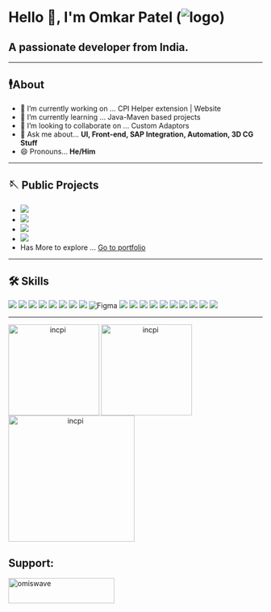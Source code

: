 # Hello 👋, I'm Omkar Patel (![logo](https://komarev.com/ghpvc/?username=incpi&label=Profile%20views&color=00bfff&style=flat))
## A passionate developer from India.
___

## 🕴️About
- 🔭 I’m currently working on ... CPI Helper extension | Website
- 🌱 I’m currently learning ... Java-Maven based projects
- 👯 I’m looking to collaborate on ... Custom Adaptors
- 💬 Ask me about... **UI, Front-end, SAP Integration, Automation, 3D CG Stuff**
- 😄 Pronouns... **He/Him**
___

## 🪡 Public Projects
  - [![](https://img.shields.io/badge/my_portfolio-000?style=for-the-badge&logo=ko-fi&logoColor=green)](https://i-incpis-projects.vercel.app/)
  - [![](https://img.shields.io/badge/my_portfolio-old-000?style=for-the-badge&logo=ko-fi&logoColor=white)](https://incpi.github.io/)
  - [![](https://img.shields.io/badge/SAP_CPI_Custom_Adaptor-000?style=for-the-badge&logo=ko-fi&logoColor=blue)](https://github.com/incpi/Veeva_integration_adaptor)
  - [![](https://img.shields.io/badge/Swift_Helper_browser_extension-000?style=for-the-badge&logo=ko-fi&logoColor=red)](https://github.com/incpi/Swift-Helper-browser-extension)
  - Has More to explore ... [Go to portfolio](https://i-incpis-projects.vercel.app/projects)
___

## 🛠 Skills 
![](https://www.vectorlogo.zone/logos/groovy-lang/groovy-lang-icon.svg) ![](https://www.vectorlogo.zone/logos/w3_html5/w3_html5-icon.svg) ![](https://www.vectorlogo.zone/logos/python/python-icon.svg) ![](https://www.vectorlogo.zone/logos/w3_css/w3_css-icon.svg) ![](https://www.vectorlogo.zone/logos/java/java-icon.svg) ![](https://www.vectorlogo.zone/logos/veeva/veeva-icon.sg) ![](https://www.vectorlogo.zone/logos/javascript/javascript-icon.svg) ![](https://www.vectorlogo.zone/logos/getpostman/getpostman-icon.svg)
![Figma](https://www.vectorlogo.zone/logos/figma/figma-icon.svg) ![](https://www.vectorlogo.zone/logos/sketchapp/sketchapp-icon.svg) ![](https://www.vectorlogo.zone/logos/ractjs/reactjs-icon.svg) ![](https://www.vectorlogo.zone/logos/getbootstrap/getbootstrap-icon.svg) ![](https://www.vectorlogo.zone/logos/nodejs/nodejs-icon.svg) ![](https://www.vectorlogo.zone/logos/sqlite/sqlite-icon.svg) ![](https//www.vectorlogo.zone/logos/mysql/mysql-icon.svg) ![](https://www.vectorlogo.zone/logos/mongodb/mongodb-icon.svg) ![](https://www.vectorlogo.zone/logos/npmjs/npmjs-icon.svg) ![](https://www.vectorlogo.zone/logos/adobe_illustrator/adobe_illustrator-icon.svg) ![](https://download.blender.org/branding/community/blender_community_badge_black.svg)

___

<span  align="center">
<img align="center" src="https://github-readme-stats.vercel.app/api?username=incpi&show_icons=true&theme=transparent&hide_border=true&locale=en" alt="incpi" height="180em"/>
<img align="center" src="https://github-readme-streak-stats.herokuapp.com/?user=incpi&theme=transparent&hide_border=true" alt="incpi" height="180em"/>
<img align="center" src="https://github-readme-stats.vercel.app/api/top-langs?username=incpi&show_icons=true&theme=transparent&hide_border=true" alt="incpi" height="250em"/>
</span>

## Support:
<a href="https://ko-fi.com/omiswave"><img align="left" src="https://cdn.ko-fi.com/cdn/kofi3.png?v=3" height="50" width="210" alt="omiswave"/></a>
